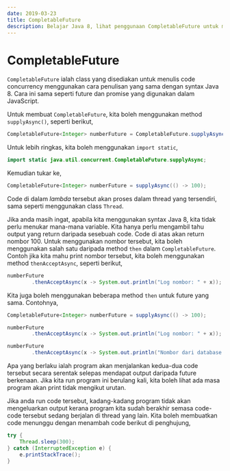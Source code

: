 ```yaml
---
date: 2019-03-23
title: CompletableFuture
description: Belajar Java 8, lihat penggunaan CompletableFuture untuk membuat code concurrency.
---
```


# CompletableFuture

`CompletableFuture` ialah class yang disediakan untuk menulis code concurrency
menggunakan cara penulisan yang sama dengan syntax Java 8. Cara ini sama seperti
future dan promise yang digunakan dalam JavaScript.

Untuk membuat `CompletableFuture`, kita boleh menggunakan method
`supplyAsync()`, seperti berikut,

```java
CompletableFuture<Integer> numberFuture = CompletableFuture.supplyAsync(() -> 100);
```

Untuk lebih ringkas, kita boleh menggunakan `import static`,

```java
import static java.util.concurrent.CompletableFuture.supplyAsync;
```

Kemudian tukar ke,

```java
CompletableFuture<Integer> numberFuture = supplyAsync(() -> 100);
```

Code di dalam *lambda* tersebut akan proses dalam thread yang tersendiri, sama
seperti menggunakan class `Thread`.

Jika anda masih ingat, apabila kita menggunakan syntax Java 8, kita tidak perlu
menukar mana-mana variable. Kita hanya perlu mengambil tahu output yang return
daripada sesebuah code. Code di atas akan return nombor 100. Untuk menggunakan
nombor tersebut, kita boleh menggunakan salah satu daripada method `then` dalam
`CompletableFuture`. Contoh jika kita mahu print nombor tersebut, kita boleh
menggunakan method `thenAcceptAsync`, seperti berikut,

```java
numberFuture
        .thenAcceptAsync(x -> System.out.println("Log nombor: " + x));
```

Kita juga boleh menggunakan beberapa method `then` untuk future yang sama.
Contohnya,

```java
CompletableFuture<Integer> numberFuture = supplyAsync(() -> 100);

numberFuture
        .thenAcceptAsync(x -> System.out.println("Log nombor: " + x));

numberFuture
        .thenAcceptAsync(x -> System.out.println("Nombor dari database: " + x));
```

Apa yang berlaku ialah program akan menjalankan kedua-dua code tersebut secara
serentak selepas mendapat output daripada future berkenaan. Jika kita run
program ini berulang kali, kita boleh lihat ada masa program akan print tidak
mengikut urutan.

Jika anda run code tersebut, kadang-kadang program tidak akan mengeluarkan
output kerana program kita sudah berakhir semasa code-code tersebut sedang
berjalan di thread yang lain. Kita boleh membuatkan code menunggu dengan
menambah code berikut di penghujung,

```java
try {
    Thread.sleep(300);
} catch (InterruptedException e) {
    e.printStackTrace();
}
```
